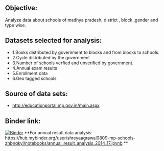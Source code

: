 ## Objective:
  Analyze data about schools of madhya pradesh, district , block ,gender and type wise.



## Datasets selected for analysis:


  - 1.Books distributed by government to blocks and from blocks to schools.
  - 2.Cycle distributed by the government
  - 3.Number of schools verfied and unverified by government.
  - 4.Annual exam results
  - 5.Enrollment data
  - 6.Geo tagged schools 
  
  
 ## Source of data sets:
  - http://educationportal.mp.gov.in/main.aspx
  
  
## Binder link:
   [![Binder](https://mybinder.org/badge.svg)](https://mybinder.org/v2/gh/shreyaagrawal0809/mp-schools/annual_result_analysis)
    **For annual result data analysis:
    https://hub.mybinder.org/user/shreyaagrawal0809-mp-schools-zhbnqkyl/notebooks/annual_result_analysis_2014_17.ipynb **
